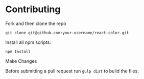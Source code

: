 # Contributing

Fork and then clone the repo

    git clone git@github.com:your-username/react-color.git

Install all npm scripts:

    npm Install

Make Changes

Before submitting a pull request run `gulp dist` to build the files.
